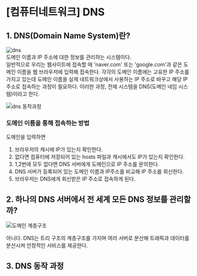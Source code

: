 # [컴퓨터네트워크] DNS

## 1. DNS(Domain Name System)란?

![dns](https://github.com/user-attachments/assets/f60a0380-9d9c-4299-b5e2-081e072bfe3b)
<br>
도메인 이름과 IP 주소에 대한 정보를 관리하는 시스템이다.
<br>
일반적으로 우리는 웹사이트에 접속할 때 'naver.com' 또는 'google.com'과 같은 도메인 이름을 웹 브라우저에 입력해 접속한다. 각각의 도메인 이름에는 고유한 IP 주소를 가지고 있는데 도메인 이름을 실제 네트워크상에서 사용하는 IP 주소로 바꾸고 해당 IP 주소로 접속하는 과정이 필요하다. 이러한 과정, 전체 시스템을 DNS(도메인 네임 시스템)이라고 한다.

![dns 동작과정](https://github.com/user-attachments/assets/b3df55f5-a4c9-4219-8959-26fae433b43a)
<br>
### 도메인 이름을 통해 접속하는 방법
도메인을 입력하면
<br>
1. 브라우저의 캐시에 IP가 있는지 확인한다.
2. 없다면 컴퓨터에 저장되어 있는 hosts 파일과 캐시에서도 IP가 있는지 확인한다.
3. 1,2번에 모두 없다면 DNS 서버에게 도메인으로 IP 주소를 문의한다.
4. DNS 서버가 등록되어 있는 도메인 이름과 IP주소를 비교해 IP 주소를 회신한다.
5. 브라우저는 DNS에게 회신받은 IP 주소로 접속하게 된다.

## 2. 하나의 DNS 서버에서 전 세계 모든 DNS 정보를 관리할까?
![도메인 계층구조](https://github.com/user-attachments/assets/3bffcdf0-db33-4da8-a24b-9bc1bb15a143)

아니다. DNS는 트리 구조의 계층구조를 가지며 여러 서버로 분산해 트래픽과 데이터를 분산시켜 안정적인 서비스를 제공한다. 

## 3. DNS 동작 과정
 

